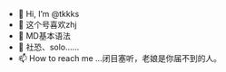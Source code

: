 - 👋 Hi, I’m @tkkks
- 👀 这个号喜欢zhj
- 🌱 MD基本语法
- 💞️ 社恐、solo……
- 📫 How to reach me ...闭目塞听，老娘是你届不到的人。

<!---
tkkks/tkkks is a ✨ special ✨ repository because its `README.md` (this file) appears on your GitHub profile.
You can click the Preview link to take a look at your changes.
--->
